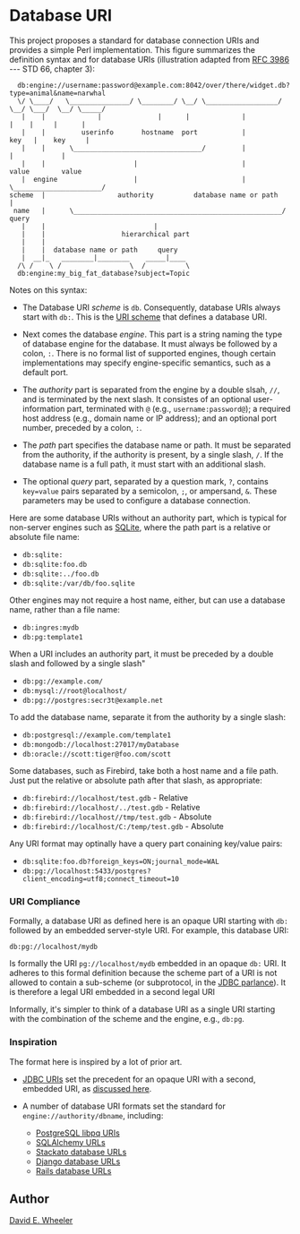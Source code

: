 Database URI
============

This project proposes a standard for database connection URIs and provides a
simple Perl implementation. This figure summarizes the definition syntax and
for database URIs (illustration adapted from
[RFC 3986](http://tools.ietf.org/html/rfc3986) --- STD 66, chapter 3):

      db:engine://username:password@example.com:8042/over/there/widget.db?type=animal&name=narwhal
      \/ \____/   \_______________/ \________/ \__/ \__________________/  \__/ \___/  \__/ \_____/
       |    |             |              |      |             |             |    |     |      |
       |    |         userinfo       hostname  port           |            key   |    key     |
       |    |      \________________________________/         |                  |            |
       |    |                      |                          |                value        value
       |  engine                   |                          |           \______________________/
    scheme  |                  authority          database name or path              |
     name   |      \____________________________________________________/          query
       |    |                           |
       |    |                   hierarchical part
       |    |
       |    |  database name or path     query
       |  __|_   ________|________    _____|____
      /\ /    \ /                 \  /          \
      db:engine:my_big_fat_database?subject=Topic

Notes on this syntax:

* The Database URI *scheme* is `db`. Consequently, database URIs always start
  with `db:`. This is the [URI scheme](http://en.wikipedia.org/wiki/URI_scheme)
  that defines a database URI.

* Next comes the database *engine*. This part is a string naming the type of
  database engine for the database. It must always be followed by a colon, `:`.
  There is no formal list of supported engines, though certain implementations
  may specify engine-specific semantics, such as a default port.

* The *authority* part is separated from the engine by a double slsah, `//`,
  and is terminated by the next slash. It consistes of an optional
  user-information part, terminated with `@` (e.g., `username:password@`); a
  required host address (e.g., domain name or IP address); and an optional
  port number, preceded by a colon, `:`.

* The *path* part specifies the database name or path. It must be separated
  from the authority, if the authority is present, by a single slash, `/`. If
  the database name is a full path, it must start with an additional slash.

* The optional *query* part, separated by a question mark, `?`, contains
  `key=value` pairs separated by a semicolon, `;`, or ampersand, `&`. These
  parameters may be used to configure a database connection.

Here are some database URIs without an authority part, which is typical for
non-server engines such as [SQLite](http://sqlite.org/), where the path part
is a relative or absolute file name:

* `db:sqlite:`
* `db:sqlite:foo.db`
* `db:sqlite:../foo.db`
* `db:sqlite:/var/db/foo.sqlite`

Other engines may not require a host name, either, but can use a database
name, rather than a file name:

* `db:ingres:mydb`
* `db:pg:template1`

When a URI includes an authority part, it must be preceded by a double slash
and followed by a single slash"

* `db:pg://example.com/`
* `db:mysql://root@localhost/`
* `db:pg://postgres:secr3t@example.net`

To add the database name, separate it from the authority by a single slash:

* `db:postgresql://example.com/template1`
* `db:mongodb://localhost:27017/myDatabase`
* `db:oracle://scott:tiger@foo.com/scott`

Some databases, such as Firebird, take both a host name and a file path. Just
put the relative or absolute path after that slash, as appropriate:

* `db:firebird://localhost/test.gdb` - Relative
* `db:firebird://localhost/../test.gdb` - Relative
* `db:firebird://localhost//tmp/test.gdb` - Absolute
* `db:firebird://localhost/C:/temp/test.gdb` - Absolute

Any URI format may optinally have a query part conaining key/value pairs:

* `db:sqlite:foo.db?foreign_keys=ON;journal_mode=WAL`
* `db:pg://localhost:5433/postgres?client_encoding=utf8;connect_timeout=10`

### URI Compliance ###

Formally, a database URI as defined here is an opaque URI starting with `db:`
followed by an embedded server-style URI. For example, this database URI:

    db:pg://localhost/mydb

Is formally the URI `pg://localhost/mydb` embedded in an opaque `db:` URI. It
adheres to this formal definition because the scheme part of a URI is not
allowed to contain a sub-scheme (or subprotocol, in the
[JDBC parlance](http://docs.oracle.com/cd/B14117_01/java.101/b10979/urls.htm#BEIJFHHB)).
It is therefore a legal URI embedded in a second legal URI

Informally, it's simpler to think of a database URI as a single URI starting
with the combination of the scheme and the engine, e.g., `db:pg`.

### Inspiration ###

The format here is inspired by a lot of prior art.

* [JDBC URIs](http://docs.oracle.com/cd/B14117_01/java.101/b10979/urls.htm#BEIJFHHB)
  set the precedent for an opaque URI with a second, embedded URI, as
  [discussed here](https://groups.google.com/forum/#!topic/comp.lang.java.programmer/twkIYNaDS64).

* A number of database URI formats set the standard for `engine://authority/dbname`, including:
    * [PostgreSQL libpq URIs](http://www.postgresql.org/docs/9.3/static/libpq-connect.html#LIBPQ-CONNSTRING)
    * [SQLAlchemy URLs](http://docs.sqlalchemy.org/en/rel_0_9/core/engines.html#database-urls)
    * [Stackato database URLs](http://docs.stackato.com/3.0/user/services/data-services.html#database-url)
    * [Django database URLs](https://github.com/kennethreitz/dj-database-url)
    * [Rails database URLs](https://github.com/glenngillen/rails-database-url)

Author
------

[David E. Wheeler](http://theory.so/)
